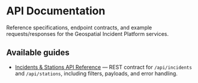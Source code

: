 # API Documentation

Reference specifications, endpoint contracts, and example requests/responses for the Geospatial Incident Platform services.

## Available guides

- [Incidents & Stations API Reference](./incidents-and-stations.md) — REST contract for `/api/incidents` and `/api/stations`, including filters, payloads, and error handling.
